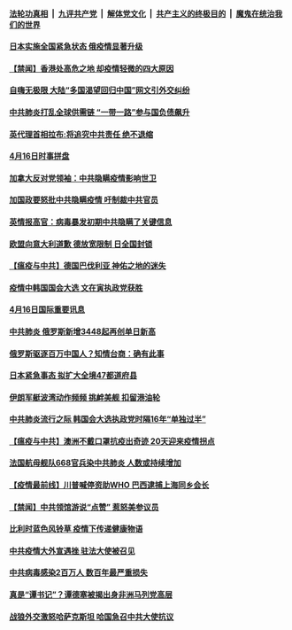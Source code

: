 ####  [法轮功真相](../../../../basic/blob/master/README.md?t=04170730) &nbsp;|&nbsp; [九评共产党](../../../../9ping.md/blob/master/README.md?t=04170730) &nbsp;|&nbsp; [解体党文化](../../../../jtdwh.md/blob/master/README.md?t=04170730)  &nbsp;|&nbsp; [共产主义的终极目的](../../../../gczydzjmd.md/blob/master/README.md?t=04170730) &nbsp;|&nbsp; [魔鬼在统治我们的世界](../../../../mgztzwmdsj.md/blob/master/README.md?t=04170730) 

#### [日本实施全国紧急状态 俄疫情显著升级](../pages/prog202/a102824905.md?t=04170730) 

#### [【禁闻】香港处高危之地 却疫情轻微的四大原因](../pages/prog202/a102824870.md?t=04170730) 

#### [自嗨无极限 大陆“多国渴望回归中国”网文引外交纠纷](../pages/prog202/a102824856.md?t=04170730) 

#### [中共肺炎打乱全球供需链 “一带一路”参与国负债飙升](../pages/prog202/a102824851.md?t=04170730) 

#### [英代理首相拉布:将追究中共责任 绝不退缩](../pages/prog202/a102824823.md?t=04170730) 

#### [4月16日时事拼盘](../pages/prog202/a102824820.md?t=04170730) 

#### [加拿大反对党领袖：中共隐瞒疫情影响世卫](../pages/prog202/a102824812.md?t=04170730) 

#### [加国政要怒批中共隐瞒疫情 吁制裁中共官员](../pages/prog202/a102824732.md?t=04170730) 


#### [英情报高官：病毒暴发初期中共隐瞒了关键信息](../pages/prog202/a102823967.md?t=04170730) 

#### [欧盟向意大利道歉 德放宽限制 日全国封锁](../pages/prog202/a102824676.md?t=04170730) 

#### [【瘟疫与中共】德国巴伐利亚 神佑之地的迷失](../pages/prog202/a102824678.md?t=04170730) 

#### [疫情中韩国国会大选 文在寅执政党获胜](../pages/prog202/a102824581.md?t=04170730) 


#### [4月16日国际重要讯息](../pages/prog202/a102824448.md?t=04170730) 

#### [中共肺炎 俄罗斯新增3448起再创单日新高](../pages/prog202/a102824413.md?t=04170730) 

#### [俄罗斯驱逐百万中国人？知情台商：确有此事](../pages/prog202/a102824426.md?t=04170730) 

#### [日本紧急事态 拟扩大全境47都道府县](../pages/prog202/a102824359.md?t=04170730) 

#### [伊朗军艇波湾动作频频 挑衅美舰 扣留港油轮](../pages/prog202/a102824250.md?t=04170730) 

#### [中共肺炎流行之际 韩国会大选执政党时隔16年“单独过半”](../pages/prog202/a102824223.md?t=04170730) 

#### [【瘟疫与中共】澳洲不戴口罩抗疫出奇迹 20天迎来疫情拐点](../pages/prog202/a102824203.md?t=04170730) 

#### [法国航母舰队668官兵染中共肺炎 人数或持续增加](../pages/prog202/a102824195.md?t=04170730) 


#### [【疫情最前线】川普喊停资助WHO 巴西逮捕上海同乡会长](../pages/prog202/a102824074.md?t=04170730) 

#### [【禁闻】中共领馆游说“点赞” 惹怒美参议员](../pages/prog202/a102824087.md?t=04170730) 

#### [比利时蓝色风铃草 疫情下传递健康物语](../pages/prog202/a102824065.md?t=04170730) 

#### [中共疫情大外宣遇挫 驻法大使被召见](../pages/prog202/a102824057.md?t=04170730) 

#### [中共病毒感染2百万人 数百年最严重损失](../pages/prog202/a102823860.md?t=04170730) 

#### [真是“谭书记”？谭德塞被揭出身非洲马列党高层](../pages/prog202/a102823984.md?t=04170730) 

#### [战狼外交激怒哈萨克斯坦 哈国急召中共大使抗议](../pages/prog202/a102823964.md?t=04170730) 

